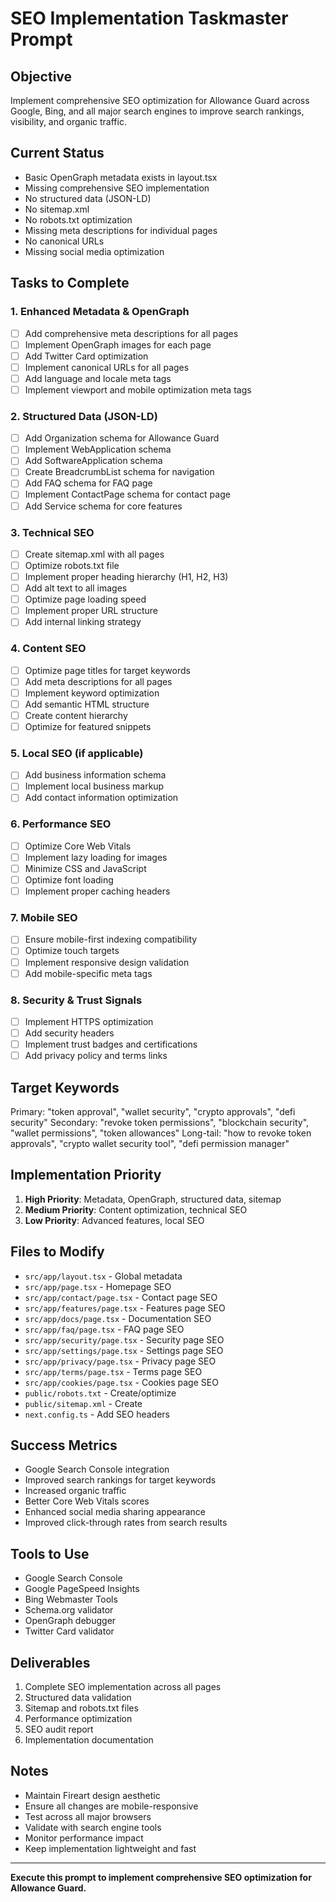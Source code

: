 # SEO Implementation Taskmaster Prompt

## Objective
Implement comprehensive SEO optimization for Allowance Guard across Google, Bing, and all major search engines to improve search rankings, visibility, and organic traffic.

## Current Status
- Basic OpenGraph metadata exists in layout.tsx
- Missing comprehensive SEO implementation
- No structured data (JSON-LD)
- No sitemap.xml
- No robots.txt optimization
- Missing meta descriptions for individual pages
- No canonical URLs
- Missing social media optimization

## Tasks to Complete

### 1. Enhanced Metadata & OpenGraph
- [ ] Add comprehensive meta descriptions for all pages
- [ ] Implement OpenGraph images for each page
- [ ] Add Twitter Card optimization
- [ ] Implement canonical URLs for all pages
- [ ] Add language and locale meta tags
- [ ] Implement viewport and mobile optimization meta tags

### 2. Structured Data (JSON-LD)
- [ ] Add Organization schema for Allowance Guard
- [ ] Implement WebApplication schema
- [ ] Add SoftwareApplication schema
- [ ] Create BreadcrumbList schema for navigation
- [ ] Add FAQ schema for FAQ page
- [ ] Implement ContactPage schema for contact page
- [ ] Add Service schema for core features

### 3. Technical SEO
- [ ] Create sitemap.xml with all pages
- [ ] Optimize robots.txt file
- [ ] Implement proper heading hierarchy (H1, H2, H3)
- [ ] Add alt text to all images
- [ ] Optimize page loading speed
- [ ] Implement proper URL structure
- [ ] Add internal linking strategy

### 4. Content SEO
- [ ] Optimize page titles for target keywords
- [ ] Add meta descriptions for all pages
- [ ] Implement keyword optimization
- [ ] Add semantic HTML structure
- [ ] Create content hierarchy
- [ ] Optimize for featured snippets

### 5. Local SEO (if applicable)
- [ ] Add business information schema
- [ ] Implement local business markup
- [ ] Add contact information optimization

### 6. Performance SEO
- [ ] Optimize Core Web Vitals
- [ ] Implement lazy loading for images
- [ ] Minimize CSS and JavaScript
- [ ] Optimize font loading
- [ ] Implement proper caching headers

### 7. Mobile SEO
- [ ] Ensure mobile-first indexing compatibility
- [ ] Optimize touch targets
- [ ] Implement responsive design validation
- [ ] Add mobile-specific meta tags

### 8. Security & Trust Signals
- [ ] Implement HTTPS optimization
- [ ] Add security headers
- [ ] Implement trust badges and certifications
- [ ] Add privacy policy and terms links

## Target Keywords
Primary: "token approval", "wallet security", "crypto approvals", "defi security"
Secondary: "revoke token permissions", "blockchain security", "wallet permissions", "token allowances"
Long-tail: "how to revoke token approvals", "crypto wallet security tool", "defi permission manager"

## Implementation Priority
1. **High Priority**: Metadata, OpenGraph, structured data, sitemap
2. **Medium Priority**: Content optimization, technical SEO
3. **Low Priority**: Advanced features, local SEO

## Files to Modify
- `src/app/layout.tsx` - Global metadata
- `src/app/page.tsx` - Homepage SEO
- `src/app/contact/page.tsx` - Contact page SEO
- `src/app/features/page.tsx` - Features page SEO
- `src/app/docs/page.tsx` - Documentation SEO
- `src/app/faq/page.tsx` - FAQ page SEO
- `src/app/security/page.tsx` - Security page SEO
- `src/app/settings/page.tsx` - Settings page SEO
- `src/app/privacy/page.tsx` - Privacy page SEO
- `src/app/terms/page.tsx` - Terms page SEO
- `src/app/cookies/page.tsx` - Cookies page SEO
- `public/robots.txt` - Create/optimize
- `public/sitemap.xml` - Create
- `next.config.ts` - Add SEO headers

## Success Metrics
- Google Search Console integration
- Improved search rankings for target keywords
- Increased organic traffic
- Better Core Web Vitals scores
- Enhanced social media sharing appearance
- Improved click-through rates from search results

## Tools to Use
- Google Search Console
- Google PageSpeed Insights
- Bing Webmaster Tools
- Schema.org validator
- OpenGraph debugger
- Twitter Card validator

## Deliverables
1. Complete SEO implementation across all pages
2. Structured data validation
3. Sitemap and robots.txt files
4. Performance optimization
5. SEO audit report
6. Implementation documentation

## Notes
- Maintain Fireart design aesthetic
- Ensure all changes are mobile-responsive
- Test across all major browsers
- Validate with search engine tools
- Monitor performance impact
- Keep implementation lightweight and fast

---

**Execute this prompt to implement comprehensive SEO optimization for Allowance Guard.**
